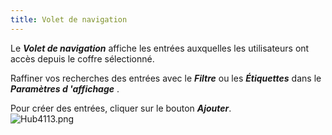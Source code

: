 ```yaml
---
title: Volet de navigation
---
```

Le ***Volet de navigation*** affiche les entrées auxquelles les utilisateurs ont accès depuis le coffre sélectionné.  

Raffiner vos recherches des entrées avec le ***Filtre*** ou les ***Étiquettes*** dans le ***Paramètres d 'affichage*** .  

Pour créer des entrées, cliquer sur le bouton ***Ajouter***.  
![Hub4113.png](/img/fr/hub/Hub4113.png) 

